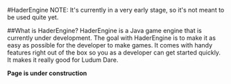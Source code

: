 #HaderEngine
NOTE: It's currently in a very early stage, so it's not meant to be used quite yet.

##What is HaderEngine?
HaderEngine is a Java game engine that is currently under development. The goal with HaderEngine is to make it as easy as possible for the developer to make games. It comes with handy features right out of the box so you as a developer can get started quickly. It makes it really good for Ludum Dare.

**Page is under construction**